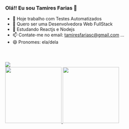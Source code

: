 ### Olá!! Eu sou Tamires Farias 👋

- 🔭 Hoje trabalho com Testes Automatizados
- 🌱 Quero ser uma Desenvolvedora Web FullStack
- 🤔 Estudando Reactjs e Nodejs
- 📫 Contate-me no email: tamiresfariasc@gmail.com ...
- 😄 Pronomes: ela/dela

<!DOCTYPE html>
<html lang="pt-br">
<header>
  <h1></h1>
</header>

<body>
  <div>
    <a href="https://www.linkedin.com/in/tamiresfariascruz/">
    <img src="https://img.shields.io/badge/LinkedIn-0077B5?style=for-the-badge&logo=linkedin&logoColor=white">
  </div>
  <div>
    <a href="https://github.com/tamifarias">
    <img height=180em src="https://github-readme-stats.vercel.app/api?username=tamifarias&show_icons=true&theme=cobalt">
    <img height=180em src="https://github-readme-stats.vercel.app/api/top-langs/?username=tamifarias&theme=cobalt">
  </div>
  <div>
 
  </div>
</body>
</html>




